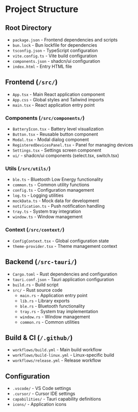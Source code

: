 # Project Structure

## Root Directory
- `package.json` - Frontend dependencies and scripts
- `bun.lock` - Bun lockfile for dependencies
- `tsconfig.json` - TypeScript configuration
- `vite.config.ts` - Vite build configuration
- `components.json` - shadcn/ui configuration
- `index.html` - Entry HTML file

## Frontend (`/src/`)
- `App.tsx` - Main React application component
- `App.css` - Global styles and Tailwind imports
- `main.tsx` - React application entry point

### Components (`/src/components/`)
- `BatteryIcon.tsx` - Battery level visualization
- `Button.tsx` - Reusable button component
- `Modal.tsx` - Modal dialog component
- `RegisteredDevicesPanel.tsx` - Panel for managing devices
- `Settings.tsx` - Settings screen component
- `ui/` - shadcn/ui components (select.tsx, switch.tsx)

### Utils (`/src/utils/`)
- `ble.ts` - Bluetooth Low Energy functionality
- `common.ts` - Common utility functions
- `config.ts` - Configuration management
- `log.ts` - Logging utilities
- `mockData.ts` - Mock data for development
- `notification.ts` - Push notification handling
- `tray.ts` - System tray integration
- `window.ts` - Window management

### Context (`/src/context/`)
- `ConfigContext.tsx` - Global configuration state
- `theme-provider.tsx` - Theme management context

## Backend (`/src-tauri/`)
- `Cargo.toml` - Rust dependencies and configuration
- `tauri.conf.json` - Tauri application configuration
- `build.rs` - Build script
- `src/` - Rust source code
  - `main.rs` - Application entry point
  - `lib.rs` - Library exports
  - `ble.rs` - Bluetooth functionality
  - `tray.rs` - System tray implementation
  - `window.rs` - Window management
  - `common.rs` - Common utilities

## Build & CI (`/.github/`)
- `workflows/build.yml` - Main build workflow
- `workflows/build-linux.yml` - Linux-specific build
- `workflows/release.yml` - Release workflow

## Configuration
- `.vscode/` - VS Code settings
- `.cursor/` - Cursor IDE settings
- `capabilities/` - Tauri capability definitions
- `icons/` - Application icons